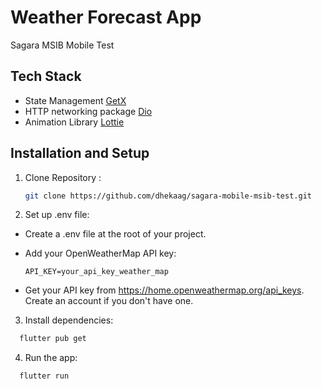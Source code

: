 # Weather Forecast App

Sagara MSIB Mobile Test

## Tech Stack

- State Management [GetX](https://pub.dev/packages/get)
- HTTP networking package [Dio](https://pub.dev/packages/dio)
- Animation Library [Lottie](https://pub.dev/packages/lottie)

## Installation and Setup

1. Clone Repository :
   ```bash
   git clone https://github.com/dhekaag/sagara-mobile-msib-test.git
   ```
2. Set up .env file:

- Create a .env file at the root of your project.
- Add your OpenWeatherMap API key:

  ```
  API_KEY=your_api_key_weather_map
  ```

- Get your API key from https://home.openweathermap.org/api_keys. Create an account if you don't have one.

3. Install dependencies:

```bash
  flutter pub get
```

4. Run the app:

```bash
  flutter run
```
